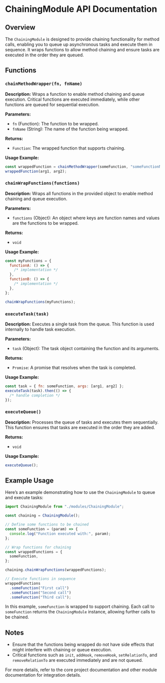 # ChainingModule API Documentation

## Overview

The `ChainingModule` is designed to provide chaining functionality for method calls, enabling you to queue up asynchronous tasks and execute them in sequence. It wraps functions to allow method chaining and ensure tasks are executed in the order they are queued.

## Functions

### `chainMethodWrapper(fn, fnName)`

**Description:**
Wraps a function to enable method chaining and queue execution. Critical functions are executed immediately, while other functions are queued for sequential execution.

**Parameters:**

- `fn` (Function): The function to be wrapped.
- `fnName` (String): The name of the function being wrapped.

**Returns:**

- `Function`: The wrapped function that supports chaining.

**Usage Example:**

```javascript
const wrappedFunction = chainMethodWrapper(someFunction, "someFunctionName");
wrappedFunction(arg1, arg2);
```

### `chainWrapFunctions(functions)`

**Description:**
Wraps all functions in the provided object to enable method chaining and queue execution.

**Parameters:**

- `functions` (Object): An object where keys are function names and values are the functions to be wrapped.

**Returns:**

- `void`

**Usage Example:**

```javascript
const myFunctions = {
  functionA: () => {
    /* implementation */
  },
  functionB: () => {
    /* implementation */
  },
};

chainWrapFunctions(myFunctions);
```

### `executeTask(task)`

**Description:**
Executes a single task from the queue. This function is used internally to handle task execution.

**Parameters:**

- `task` (Object): The task object containing the function and its arguments.

**Returns:**

- `Promise`: A promise that resolves when the task is completed.

**Usage Example:**

```javascript
const task = { fn: someFunction, args: [arg1, arg2] };
executeTask(task).then(() => {
  /* handle completion */
});
```

### `executeQueue()`

**Description:**
Processes the queue of tasks and executes them sequentially. This function ensures that tasks are executed in the order they are added.

**Returns:**

- `void`

**Usage Example:**

```javascript
executeQueue();
```

## Example Usage

Here’s an example demonstrating how to use the `ChainingModule` to queue and execute tasks:

```javascript
import ChainingModule from "./modules/ChainingModule";

const chaining = ChainingModule();

// Define some functions to be chained
const someFunction = (param) => {
  console.log("Function executed with:", param);
};

// Wrap functions for chaining
const wrappedFunctions = {
  someFunction,
};

chaining.chainWrapFunctions(wrappedFunctions);

// Execute functions in sequence
wrappedFunctions
  .someFunction("First call")
  .someFunction("Second call")
  .someFunction("Third call");
```

In this example, `someFunction` is wrapped to support chaining. Each call to `someFunction` returns the `ChainingModule` instance, allowing further calls to be chained.

## Notes

- Ensure that the functions being wrapped do not have side effects that might interfere with chaining or queue execution.
- Critical functions such as `init`, `addHook`, `removeHook`, `setRelationTo`, and `removeRelationTo` are executed immediately and are not queued.

For more details, refer to the core project documentation and other module documentation for integration details.
